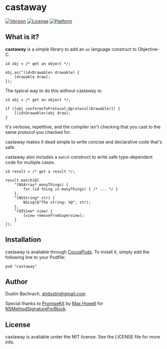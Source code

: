 # castaway

[![Version](https://img.shields.io/cocoapods/v/castaway.svg?style=flat)](http://cocoadocs.org/docsets/castaway)
[![License](https://img.shields.io/cocoapods/l/castaway.svg?style=flat)](http://cocoadocs.org/docsets/castaway)
[![Platform](https://img.shields.io/cocoapods/p/castaway.svg?style=flat)](http://cocoadocs.org/docsets/castaway)

## What is it?

**castaway** is a simple library to add an `as` language construct to Objective-C.

```objc
id obj = /* get an object */;

obj.as(^(id<Drawable> drawable) {
    [drawable draw];
});
```

The typical way to do this without castaway is:

```objc
id obj = /* get an object */;

if ([obj conformsToProtocol:@protocol(Drawable)]) {
    [(id<Drawable>)obj draw];
}
```

It's verbose, repetitive, and the compiler isn't checking that you cast to the same protocol you checked for.

castaway makes it dead simple to write concise and declarative code that's safe.

castaway also includes a `match` construct to write safe type-dependent code for multiple cases.

```objc
id result = /* get a result */;

result.match(@[
    ^(NSArray* manyThings) {
        for (id thing in manyThings) { /* ... */ }
    },
    ^(NSString* str) {
        NSLog(@"The string: %@", str);
    },
    ^(UIView* view) {
        [view removeFromSuperview];
    }
]);
```

## Installation

castaway is available through [CocoaPods](http://cocoapods.org). To install
it, simply add the following line to your Podfile:

    pod "castaway"

## Author

Dustin Bachrach, ahdustin@gmail.com

Special thanks to [PromiseKit](https://github.com/mxcl/PromiseKit) by [Max Howell](https://github.com/mxcl) for  [NSMethodSignatureForBlock](https://github.com/mxcl/PromiseKit/blob/master/objc/Private/NSMethodSignatureForBlock.m).

## License

castaway is available under the MIT license. See the LICENSE file for more info.

